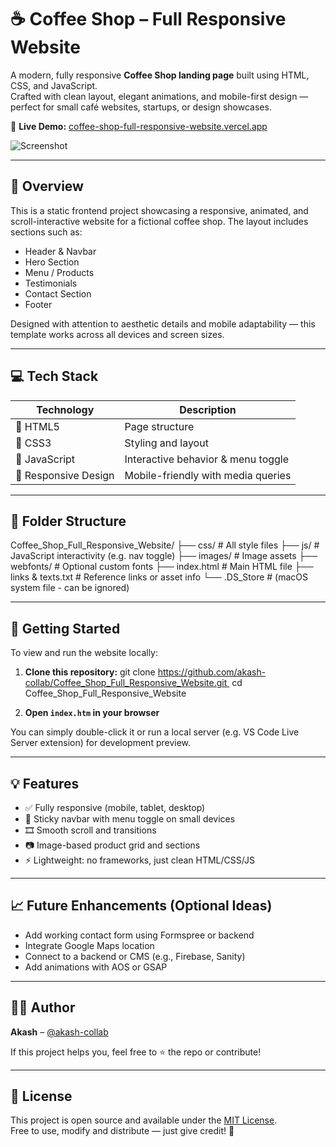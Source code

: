 # ☕ Coffee Shop – Full Responsive Website

A modern, fully responsive **Coffee Shop landing page** built using HTML, CSS, and JavaScript.  
Crafted with clean layout, elegant animations, and mobile-first design — perfect for small café websites, startups, or design showcases.

🔗 **Live Demo:** [coffee-shop-full-responsive-website.vercel.app](https://coffee-shop-full-responsive-website.vercel.app)

![Screenshot](./images/preview.png) <!-- Replace with an actual screenshot if needed -->

---

## 📌 Overview

This is a static frontend project showcasing a responsive, animated, and scroll-interactive website for a fictional coffee shop. The layout includes sections such as:

- Header & Navbar
- Hero Section
- Menu / Products
- Testimonials
- Contact Section
- Footer

Designed with attention to aesthetic details and mobile adaptability — this template works across all devices and screen sizes.

---

## 💻 Tech Stack

| Technology | Description                |
|------------|----------------------------|
| 🧱 HTML5   | Page structure             |
| 🎨 CSS3    | Styling and layout         |
| 🎯 JavaScript | Interactive behavior & menu toggle |
| 📱 Responsive Design | Mobile-friendly with media queries |

---

## 📁 Folder Structure
Coffee_Shop_Full_Responsive_Website/
├── css/              # All style files
├── js/               # JavaScript interactivity (e.g. nav toggle)
├── images/           # Image assets
├── webfonts/         # Optional custom fonts
├── index.html        # Main HTML file
├── links & texts.txt # Reference links or asset info
└── .DS_Store         # (macOS system file - can be ignored)

---

## 🚀 Getting Started

To view and run the website locally:

1. **Clone this repository:**
git clone https://github.com/akash-collab/Coffee_Shop_Full_Responsive_Website.git 
cd Coffee_Shop_Full_Responsive_Website


2. **Open `index.htm` in your browser**

You can simply double-click it or run a local server (e.g. VS Code Live Server extension) for development preview.

---

## 💡 Features

- ✅ Fully responsive (mobile, tablet, desktop)
- 🌙 Sticky navbar with menu toggle on small devices
- 🎞️ Smooth scroll and transitions
- 📷 Image-based product grid and sections
- ⚡ Lightweight: no frameworks, just clean HTML/CSS/JS

---

## 📈 Future Enhancements (Optional Ideas)

- Add working contact form using Formspree or backend
- Integrate Google Maps location
- Connect to a backend or CMS (e.g., Firebase, Sanity)
- Add animations with AOS or GSAP

---

## 🧑‍💻 Author

**Akash** – [@akash-collab](https://github.com/akash-collab)

If this project helps you, feel free to ⭐️ the repo or contribute!

---

## 📄 License

This project is open source and available under the [MIT License](LICENSE).  
Free to use, modify and distribute — just give credit! 🙌



